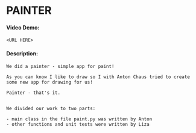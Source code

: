 # PAINTER
#### Video Demo:  
    <URL HERE>
#### Description:
    We did a painter - simple app for paint!
    
    As you can know I like to draw so I with Anton Chaus tried to create some new app for drawing for us!

    Painter - that's it. 


    We divided our work to two parts:

    - main class in the file paint.py was written by Anton
    - other functions and unit tests were written by Liza